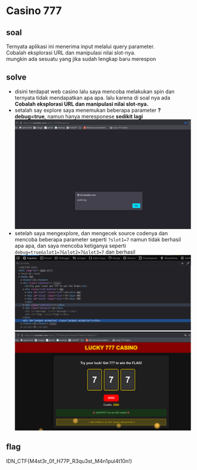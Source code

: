# Casino 777
## soal
Ternyata aplikasi ini menerima input melalui query parameter. \
Cobalah eksplorasi URL dan manipulasi nilai slot-nya. \
mungkin ada sesuatu yang jika sudah lengkap baru merespon

## solve
- disini terdapat web casino lalu saya mencoba melakukan spin dan ternyata tidak mendapatkan apa apa. lalu karena di soal nya ada **Cobalah eksplorasi URL dan manipulasi nilai slot-nya.**
- setalah say explore saya menemukan beberapa parameter **?debug=true**, namun hanya meresponese **sedikit lagi**
  ![alt text](<images/Casino 777/image.png>)
- setelah saya mengexplore, dan mengecek source codenya dan mencoba beberapa parameter seperti ```?slot1=7``` namun tidak berhasil apa apa, dan saya mencoba ketiganya seperti ```debug=true&slot1=7&slot2=7&slot3=7``` dan berhasil
  ![alt text](<images/Casino 777/image-1.png>)
  ![alt text](<images/Casino 777/image-2.png>)

## flag
IDN_CTF{M4st3r_0f_H77P_R3qu3st_M4n1pul4t10n!}